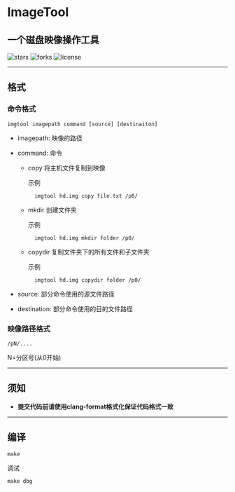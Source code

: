 # ImageTool
## 一个磁盘映像操作工具

![stars](https://img.shields.io/github/stars/Ryan1202/imagetool.svg?logo=GitHub)
![forks](https://img.shields.io/github/forks/Ryan1202/imagetool.svg?logo=GitHub)
![license](https://img.shields.io/github/license/Ryan1202/imagetool.svg)

---

## 格式

### 命令格式

    imgtool imagepath command [source] [destinaiton]

* imagepath: 映像的路径

* command: 命令
    * copy 将主机文件复制到映像
        
        示例

            imgtool hd.img copy file.txt /p0/

    * mkdir 创建文件夹
        
        示例

            imgtool hd.img mkdir folder /p0/

    * copydir 复制文件夹下的所有文件和子文件夹
        
        示例

            imgtool hd.img copydir folder /p0/


* source: 部分命令使用的源文件路径

* destination: 部分命令使用的目的文件路径

### 映像路径格式

    /pN/....
N=分区号(从0开始)

---

## **须知**

* **提交代码前请使用clang-format格式化保证代码格式一致**

---
## 编译

    make

调试

    make dbg